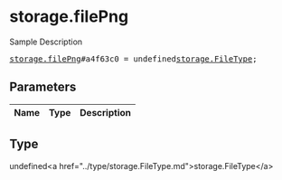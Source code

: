 # storage.filePng

Sample Description

<pre>
<a href="../constructor/storage.filePng.md">storage.filePng</a>#a4f63c0 = undefined<a href="../type/storage.FileType.md">storage.FileType</a>;
</pre>

## Parameters

| Name | Type | Description |
|------|:----:|-------------|

## Type

undefined&lt;a href=&#34;../type/storage.FileType.md&#34;&gt;storage.FileType&lt;/a&gt;
